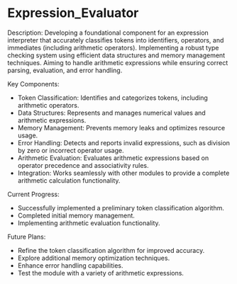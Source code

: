 # Expression_Evaluator

Description:
Developing a foundational component for an expression interpreter that accurately classifies tokens into identifiers, operators, and immediates (including arithmetic operators). Implementing a robust type checking system using efficient data structures and memory management techniques. Aiming to handle arithmetic expressions while ensuring correct parsing, evaluation, and error handling.

Key Components:
- Token Classification: Identifies and categorizes tokens, including arithmetic operators.
- Data Structures: Represents and manages numerical values and arithmetic expressions.
- Memory Management: Prevents memory leaks and optimizes resource usage.
- Error Handling: Detects and reports invalid expressions, such as division by zero or incorrect operator usage.
- Arithmetic Evaluation: Evaluates arithmetic expressions based on operator precedence and associativity rules.
- Integration: Works seamlessly with other modules to provide a complete arithmetic calculation functionality.

Current Progress:
- Successfully implemented a preliminary token classification algorithm.
- Completed initial memory management.
- Implementing arithmetic evaluation functionality.

Future Plans:
- Refine the token classification algorithm for improved accuracy.
- Explore additional memory optimization techniques.
- Enhance error handling capabilities.
- Test the module with a variety of arithmetic expressions.

